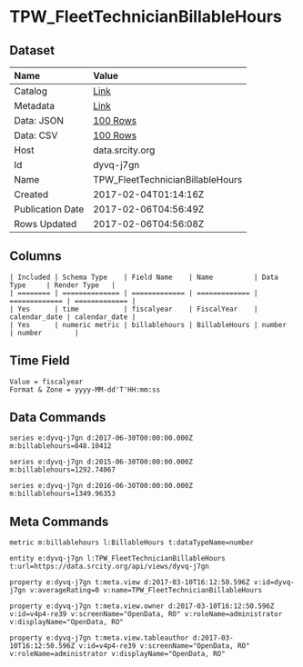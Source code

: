 # TPW_FleetTechnicianBillableHours

## Dataset

| Name | Value |
| :--- | :---- |
| Catalog | [Link](https://catalog.data.gov/dataset/tpw-fleettechnicianbillablehours) |
| Metadata | [Link](https://data.srcity.org/api/views/dyvq-j7gn) |
| Data: JSON | [100 Rows](https://data.srcity.org/api/views/dyvq-j7gn/rows.json?max_rows=100) |
| Data: CSV | [100 Rows](https://data.srcity.org/api/views/dyvq-j7gn/rows.csv?max_rows=100) |
| Host | data.srcity.org |
| Id | dyvq-j7gn |
| Name | TPW_FleetTechnicianBillableHours |
| Created | 2017-02-04T01:14:16Z |
| Publication Date | 2017-02-06T04:56:49Z |
| Rows Updated | 2017-02-06T04:56:08Z |

## Columns

```ls
| Included | Schema Type    | Field Name    | Name          | Data Type     | Render Type   |
| ======== | ============== | ============= | ============= | ============= | ============= |
| Yes      | time           | fiscalyear    | FiscalYear    | calendar_date | calendar_date |
| Yes      | numeric metric | billablehours | BillableHours | number        | number        |
```

## Time Field

```ls
Value = fiscalyear
Format & Zone = yyyy-MM-dd'T'HH:mm:ss
```

## Data Commands

```ls
series e:dyvq-j7gn d:2017-06-30T00:00:00.000Z m:billablehours=848.10412

series e:dyvq-j7gn d:2015-06-30T00:00:00.000Z m:billablehours=1292.74067

series e:dyvq-j7gn d:2016-06-30T00:00:00.000Z m:billablehours=1349.96353
```

## Meta Commands

```ls
metric m:billablehours l:BillableHours t:dataTypeName=number

entity e:dyvq-j7gn l:TPW_FleetTechnicianBillableHours t:url=https://data.srcity.org/api/views/dyvq-j7gn

property e:dyvq-j7gn t:meta.view d:2017-03-10T16:12:50.596Z v:id=dyvq-j7gn v:averageRating=0 v:name=TPW_FleetTechnicianBillableHours

property e:dyvq-j7gn t:meta.view.owner d:2017-03-10T16:12:50.596Z v:id=v4p4-re39 v:screenName="OpenData, RO" v:roleName=administrator v:displayName="OpenData, RO"

property e:dyvq-j7gn t:meta.view.tableauthor d:2017-03-10T16:12:50.596Z v:id=v4p4-re39 v:screenName="OpenData, RO" v:roleName=administrator v:displayName="OpenData, RO"
```